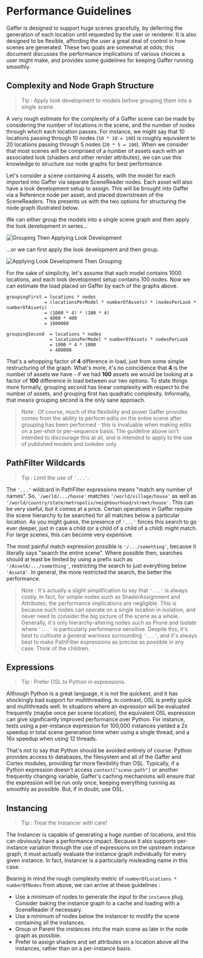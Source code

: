 Performance Guidelines
======================

Gaffer is designed to support huge scenes gracefully, by deferring the generation of each location  until requested by the user or renderer. It is also designed to be flexible, affording the user a great deal of control in how scenes are generated. These two goals are somewhat at odds; this document discusses the performance implications of various choices a user might make, and provides some guidelines for keeping Gaffer running smoothly.

Complexity and Node Graph Structure
-----------------------------------

> Tip : Apply look development to models before grouping them into a single scene.

A very rough estimate for the complexity of a Gaffer scene can be made by considering the number of locations in the scene, and the number of nodes through which each location passes. For instance, we might say that 10 locations passing through 10 nodes (`10 * 10 = 100`) is roughly equivalent to 20 locations passing through 5 nodes (`20 * 5 = 100`). When we consider that most scenes will be comprised of a number of assets each with an associated look (shaders and other render attributes), we can use this knowledge to structure our node graphs for best performance.

Let's consider a scene containing 4 assets, with the model for each imported into Gaffer via separate SceneReader nodes. Each asset will also have a look development setup to assign. This will be brought into Gaffer via a Reference node per asset, and placed downstream of the SceneReaders. This presents us with the two options for structuring the node graph illustrated below.

We can either group the models into a single scene graph and then apply the look development in series...

![Grouping Then Applying Look Development](images/groupFirst.png)

...or we can first apply the look development and then group.

![Applying Look Development Then Grouping](images/groupSecond.png)

For the sake of simplicity, let's assume that each model contains 1000 locations, and each look development setup contains 100 nodes. Now we can estimate the load placed on Gaffer by each of the graphs above.

```
groupingFirst = locations * nodes
              = (locationsPerModel * numberOfAssets) * (nodesPerLook * numberOfAssets)
              = (1000 * 4) * (100 * 4)
              = 4000 * 400
              = 1600000

groupingSecond  = locations * nodes
                = locationsPerModel * numberOfAssets * nodesPerLook
                = 1000 * 4 * 1000
                = 400000
```

That's a whopping factor of **4** difference in load, just from some simple restructuring of the graph. What's more, it's no coincidence that **4** is the number of assets we have - if we had **100** assets we would be looking at a factor of **100** difference in load between our two options. To state things more formally, grouping second has linear complexity with respect to the number of assets, and grouping first has quadratic complexity. Informally, that means grouping second is the only sane approach.

> Note : Of course, much of the flexibility and power Gaffer provides comes from the ability to perform
  edits on the entire scene after grouping has been performed - this is invaluable when making edits on a per-shot or per-sequence basis. The guideline above isn't intended to discourage this at all, and is
  intended to apply to the use of published models and lookdev only.

PathFilter Wildcards
--------------------

> Tip : Limit the use of `'...'`.

The `'...'` wildcard in PathFilter expressions means "match any number of names". So, `'/world/.../house'` matches `'/world/village/house'` as well as `'/world/country/state/metropolis/neighbourhood/street/house'`. This can be very useful, but it comes at a price. Certain operations in Gaffer require the scene hierarchy to be searched for all matches below a particular location. As you might guess, the presence of `'...'` forces this search to go ever deeper, just in case a child (or a child of a child of a child) might match. For large scenes, this can become very expensive.

The most painful match expression possible is `'/.../something'`, because it literally says "search the entire scene". Where possible then, searches should at least be limited by using a prefix such as `'/AssetA/.../something'`, restricting the search to just everything below `'AssetA'`. In general, the more restricted the search, the better the performance.

> Note : It's actually a slight simplification to say that `'...'` is always costly. In fact, for
  simple nodes such as ShaderAssignment and Attributes, the performance implications are negligible.
  This is because such nodes can operate on a single location in isolation, and never need to consider
  the big picture of the scene as a whole. Generally, it's only hierarchy-altering nodes such as Prune
  and Isolate where `'...'` is particularly performance sensitive. Despite this, it's best to cultivate a general wariness surrounding `'...'`, and it's always best to make PathFilter expressions as precise as possible in any case. Think of the children.

Expressions
-----------

> Tip : Prefer OSL to Python in expressions.

Although Python is a great language, it is not the quickest, and it has shockingly bad support for multithreading. In contrast, OSL is pretty quick and multithreads well. In situations where an expression will be evaluated frequently (maybe once per scene location), the equivalent OSL expression can give significantly improved performance over Python. For instance, tests using a per-instance expression for 100,000 instances yielded a 2x speedup in total scene generation time when using a single thread, and a 16x speedup when using 12 threads.

That's not to say that Python should be avoided entirely of course. Python provides access to databases, the filesystem and all of the Gaffer and Cortex modules, providing far more flexibility than OSL. Typically, if a Python expression doesn't access `context["scene:path"]` or another frequently changing variable, Gaffer's caching mechanisms will ensure that the expression will be run only once, keeping everything running as smoothly as possible. But, if in doubt, use OSL.

Instancing
----------

> Tip : Treat the Instancer with care!

The Instancer is capable of generating a huge number of locations, and this can obviously have a performance impact. Because it also supports per-instance variation through the use of expressions on the upstream instance graph, it must actually evaluate the instance graph individually for every given instance. In fact, Instancer is a particularly misleading name in this case.

Bearing in mind the rough complexity metric of `numberOfLocations * numberOfNodes` from above, we can arrive at these guidelines :

- Use a minimum of nodes to generate the input to the `instance` plug. Consider baking the instance graph to a cache and loading with a SceneReader if necessary.
- Use a minimum of nodes below the instancer to modify the scene containing all the instances.
- Group or Parent the instances into the main scene as late in the node graph as possible.
- Prefer to assign shaders and set attributes on a location above all the instances, rather than on a per-instance basis.
